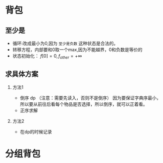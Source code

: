 # 背包 

## 至少是
- 循环:改成最小为0,因为 `至少是负数` 这种状态是合法的。
- 转移方程，内部要和0取一个max,因为不能越界，0和负数是等价的
- 状态初始化： $f[0]=0, f_{other} = +\infty$


## 求具体方案
1. 方法1
	- 倒序 dp （注意：需要先读入，否则不是倒序） 因为要保证字典序最小，所以要从前往后看每个物品是否选择，所以倒序，就可以正着看。
	- 正序求解

2. 方法2
	- 在dp的时候记录


# 分组背包


